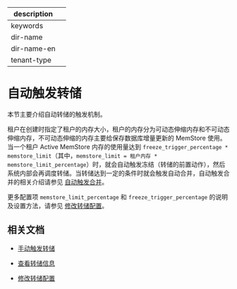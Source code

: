 |description||
|---|---|
|keywords||
|dir-name||
|dir-name-en||
|tenant-type||

# 自动触发转储

本节主要介绍自动转储的触发机制。

租户在创建时指定了租户的内存大小，租户的内存分为可动态伸缩内存和不可动态伸缩内存，不可动态伸缩的内存主要给保存数据库增量更新的 MemStore 使用。当一个租户 Active MemStore 内存的使用量达到 `freeze_trigger_percentage * memstore_limit`（其中，`memstore_limit = 租户内存 * memstore_limit_percentage`）时，就会自动触发冻结（转储的前置动作），然后系统内部会再调度转储。当转储达到一定的条件时就会触发自动合并，自动触发合并的相关介绍请参见 [自动触发合并](../200.merge-management/200.automatic-merge-triggering.md)。

更多配置项 `memstore_limit_percentage` 和 `freeze_trigger_percentage` 的说明及设置方法，请参见 [修改转储配置](../100.dump-management/500.modify-dump-configuration.md)。

## 相关文档

* [手动触发转储](../100.dump-management/300.trigger-dump-manually.md)

* [查看转储信息](../100.dump-management/400.view-dump-information.md)

* [修改转储配置](../100.dump-management/500.modify-dump-configuration.md)
